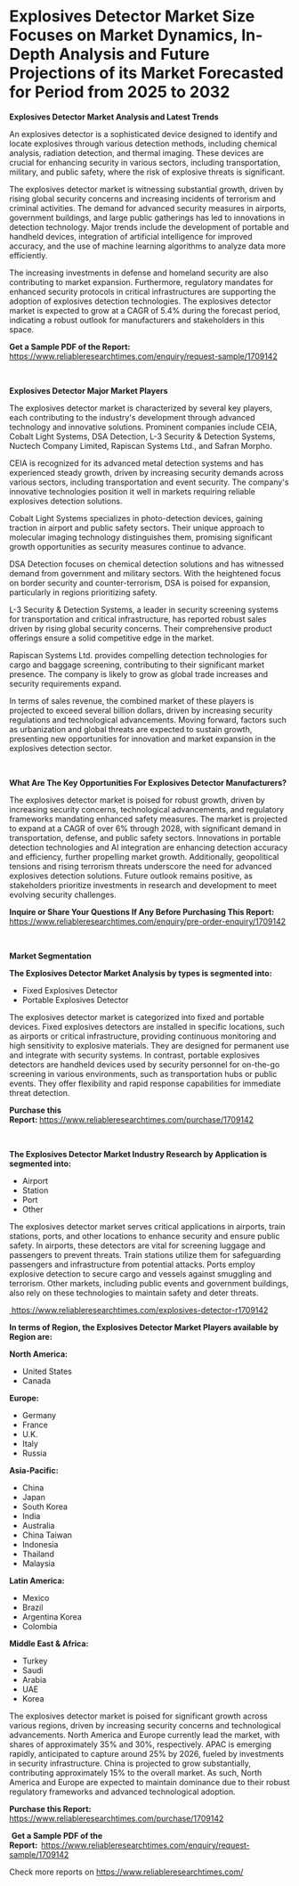 <p><h1>Explosives Detector Market Size Focuses on Market Dynamics, In-Depth Analysis and Future Projections of its Market Forecasted for Period from 2025 to 2032</h1></p><p><strong>Explosives Detector Market Analysis and Latest Trends</strong></p>
<p><p>An explosives detector is a sophisticated device designed to identify and locate explosives through various detection methods, including chemical analysis, radiation detection, and thermal imaging. These devices are crucial for enhancing security in various sectors, including transportation, military, and public safety, where the risk of explosive threats is significant.</p><p>The explosives detector market is witnessing substantial growth, driven by rising global security concerns and increasing incidents of terrorism and criminal activities. The demand for advanced security measures in airports, government buildings, and large public gatherings has led to innovations in detection technology. Major trends include the development of portable and handheld devices, integration of artificial intelligence for improved accuracy, and the use of machine learning algorithms to analyze data more efficiently.</p><p>The increasing investments in defense and homeland security are also contributing to market expansion. Furthermore, regulatory mandates for enhanced security protocols in critical infrastructures are supporting the adoption of explosives detection technologies. The explosives detector market is expected to grow at a CAGR of 5.4% during the forecast period, indicating a robust outlook for manufacturers and stakeholders in this space.</p></p>
<p><strong>Get a Sample PDF of the Report:&nbsp;</strong> <a href="https://www.reliableresearchtimes.com/enquiry/request-sample/1709142?utm_campaign=3313&utm_medium=2&utm_source=Github&utm_content=ia&utm_term=09042025&utm_id=explosives-detector">https://www.reliableresearchtimes.com/enquiry/request-sample/1709142</a></p>
<p>&nbsp;</p>
<p><strong>Explosives Detector Major Market Players</strong></p>
<p><p>The explosives detector market is characterized by several key players, each contributing to the industry's development through advanced technology and innovative solutions. Prominent companies include CEIA, Cobalt Light Systems, DSA Detection, L-3 Security & Detection Systems, Nuctech Company Limited, Rapiscan Systems Ltd., and Safran Morpho. </p><p>CEIA is recognized for its advanced metal detection systems and has experienced steady growth, driven by increasing security demands across various sectors, including transportation and event security. The company's innovative technologies position it well in markets requiring reliable explosives detection solutions.</p><p>Cobalt Light Systems specializes in photo-detection devices, gaining traction in airport and public safety sectors. Their unique approach to molecular imaging technology distinguishes them, promising significant growth opportunities as security measures continue to advance.</p><p>DSA Detection focuses on chemical detection solutions and has witnessed demand from government and military sectors. With the heightened focus on border security and counter-terrorism, DSA is poised for expansion, particularly in regions prioritizing safety.</p><p>L-3 Security & Detection Systems, a leader in security screening systems for transportation and critical infrastructure, has reported robust sales driven by rising global security concerns. Their comprehensive product offerings ensure a solid competitive edge in the market.</p><p>Rapiscan Systems Ltd. provides compelling detection technologies for cargo and baggage screening, contributing to their significant market presence. The company is likely to grow as global trade increases and security requirements expand.</p><p>In terms of sales revenue, the combined market of these players is projected to exceed several billion dollars, driven by increasing security regulations and technological advancements. Moving forward, factors such as urbanization and global threats are expected to sustain growth, presenting new opportunities for innovation and market expansion in the explosives detection sector.</p></p>
<p>&nbsp;</p>
<p><strong>What Are The Key Opportunities For Explosives Detector Manufacturers?</strong></p>
<p><p>The explosives detector market is poised for robust growth, driven by increasing security concerns, technological advancements, and regulatory frameworks mandating enhanced safety measures. The market is projected to expand at a CAGR of over 6% through 2028, with significant demand in transportation, defense, and public safety sectors. Innovations in portable detection technologies and AI integration are enhancing detection accuracy and efficiency, further propelling market growth. Additionally, geopolitical tensions and rising terrorism threats underscore the need for advanced explosives detection solutions. Future outlook remains positive, as stakeholders prioritize investments in research and development to meet evolving security challenges.</p></p>
<p><strong>Inquire or Share Your Questions If Any Before Purchasing This Report:</strong> <a href="https://www.reliableresearchtimes.com/enquiry/pre-order-enquiry/1709142?utm_campaign=3313&utm_medium=2&utm_source=Github&utm_content=ia&utm_term=09042025&utm_id=explosives-detector">https://www.reliableresearchtimes.com/enquiry/pre-order-enquiry/1709142</a></p>
<p>&nbsp;</p>
<p><strong>Market Segmentation</strong></p>
<p><strong>The Explosives Detector Market Analysis by types is segmented into:</strong></p>
<p><ul><li>Fixed Explosives Detector</li><li>Portable Explosives Detector</li></ul></p>
<p><p>The explosives detector market is categorized into fixed and portable devices. Fixed explosives detectors are installed in specific locations, such as airports or critical infrastructure, providing continuous monitoring and high sensitivity to explosive materials. They are designed for permanent use and integrate with security systems. In contrast, portable explosives detectors are handheld devices used by security personnel for on-the-go screening in various environments, such as transportation hubs or public events. They offer flexibility and rapid response capabilities for immediate threat detection.</p></p>
<p><strong>Purchase this Report:&nbsp;</strong><a href="https://www.reliableresearchtimes.com/purchase/1709142?utm_campaign=3313&utm_medium=2&utm_source=Github&utm_content=ia&utm_term=09042025&utm_id=explosives-detector">https://www.reliableresearchtimes.com/purchase/1709142</a></p>
<p>&nbsp;</p>
<p><strong>The Explosives Detector Market Industry Research by Application is segmented into:</strong></p>
<p><ul><li>Airport</li><li>Station</li><li>Port</li><li>Other</li></ul></p>
<p><p>The explosives detector market serves critical applications in airports, train stations, ports, and other locations to enhance security and ensure public safety. In airports, these detectors are vital for screening luggage and passengers to prevent threats. Train stations utilize them for safeguarding passengers and infrastructure from potential attacks. Ports employ explosive detection to secure cargo and vessels against smuggling and terrorism. Other markets, including public events and government buildings, also rely on these technologies to maintain safety and deter threats.</p></p>
<p><a href="https://www.reliableresearchtimes.com/explosives-detector-r1709142?utm_campaign=3313&utm_medium=2&utm_source=Github&utm_content=ia&utm_term=09042025&utm_id=explosives-detector">&nbsp;https://www.reliableresearchtimes.com/explosives-detector-r1709142</a></p>
<p><strong>In terms of Region, the Explosives Detector Market Players available by Region are:</strong></p>
<p>
    <p> <strong> North America: </strong>
        <ul>
            <li>United States</li>
            <li>Canada</li>
        </ul>
        </p> 
    <p> <strong> Europe: </strong>
        <ul>
            <li>Germany</li>
            <li>France</li>
            <li>U.K.</li>
            <li>Italy</li>
            <li>Russia</li>
        </ul>
        </p> 
    <p> <strong> Asia-Pacific: </strong>
        <ul>
            <li>China</li>
            <li>Japan</li>
            <li>South Korea</li>
            <li>India</li>
            <li>Australia</li>
            <li>China Taiwan</li>
            <li>Indonesia</li>
            <li>Thailand</li>
            <li>Malaysia</li>
        </ul>
        </p> 
    <p> <strong> Latin America: </strong>
        <ul>
            <li>Mexico</li>
            <li>Brazil</li>
            <li>Argentina Korea</li>
            <li>Colombia</li>
        </ul>
        </p> 
    <p> <strong> Middle East & Africa: </strong>
        <ul>
            <li>Turkey</li>
            <li>Saudi</li>
            <li>Arabia</li>
            <li>UAE</li>
            <li>Korea</li>
        </ul>
    </p>
    </p>
<p><p>The explosives detector market is poised for significant growth across various regions, driven by increasing security concerns and technological advancements. North America and Europe currently lead the market, with shares of approximately 35% and 30%, respectively. APAC is emerging rapidly, anticipated to capture around 25% by 2026, fueled by investments in security infrastructure. China is projected to grow substantially, contributing approximately 15% to the overall market. As such, North America and Europe are expected to maintain dominance due to their robust regulatory frameworks and advanced technological adoption.</p></p>
<p><strong>Purchase this Report: </strong><a href="https://www.reliableresearchtimes.com/purchase/1709142?utm_campaign=3313&utm_medium=2&utm_source=Github&utm_content=ia&utm_term=09042025&utm_id=explosives-detector">https://www.reliableresearchtimes.com/purchase/1709142</a></p>
<p>&nbsp;<strong>Get a Sample PDF of the Report:&nbsp;&nbsp;</strong><a href="https://www.reliableresearchtimes.com/enquiry/request-sample/1709142?utm_campaign=3313&utm_medium=2&utm_source=Github&utm_content=ia&utm_term=09042025&utm_id=explosives-detector">https://www.reliableresearchtimes.com/enquiry/request-sample/1709142</a></p>
<p><strong></strong></p>
<p>Check more reports on <a href="https://www.reliableresearchtimes.com/?utm_campaign=3313&utm_medium=2&utm_source=Github&utm_content=ia&utm_term=09042025&utm_id=explosives-detector">https://www.reliableresearchtimes.com/</a></p>